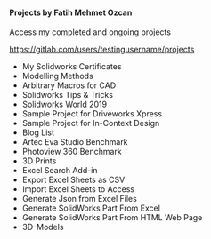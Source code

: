 #### Projects by Fatih Mehmet Ozcan


Access my completed and ongoing projects


https://gitlab.com/users/testingusername/projects


* My Solidworks Certificates
* Modelling Methods
* Arbitrary Macros for CAD
* Solidworks Tips & Tricks
* Solidworks World 2019
* Sample Project for Driveworks Xpress
* Sample Project for In-Context Design
* Blog List
* Artec Eva Studio Benchmark
* Photoview 360 Benchmark
* 3D Prints
* Excel Search Add-in
* Export Excel Sheets as CSV
* Import Excel Sheets to Access
* Generate Json from Excel Files
* Generate SolidWorks Part From Excel
* Generate SolidWorks Part From HTML Web Page
* 3D-Models
